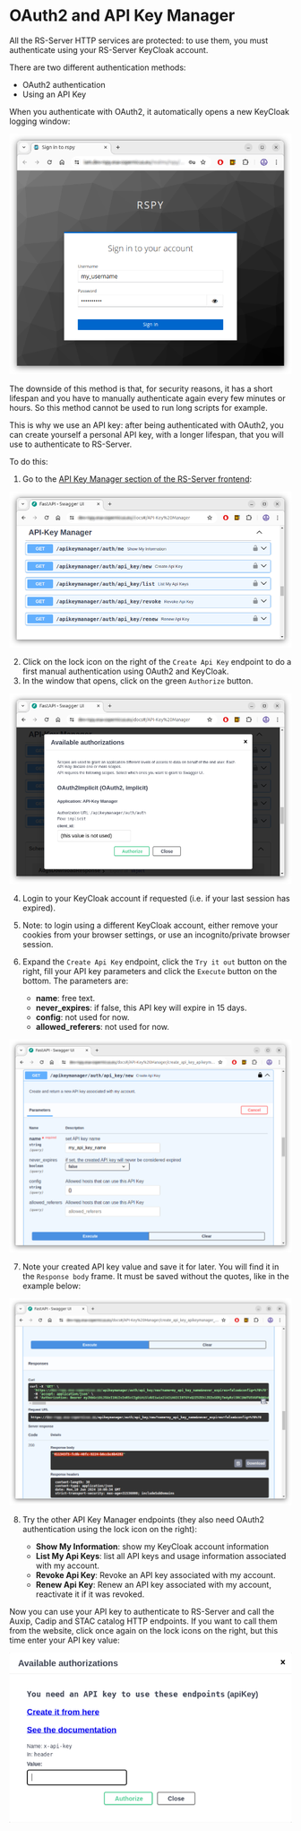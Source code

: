 # OAuth2 and API Key Manager

All the RS-Server HTTP services are protected: to use them, you must authenticate using your RS-Server KeyCloak account.

There are two different authentication methods:

  * OAuth2 authentication
  * Using an API Key

When you authenticate with OAuth2, it automatically opens a new KeyCloak logging window:

![KeyCloak authentication](../../images/oauth2_apikey_manager/keycloak.png)

The downside of this method is that, for security reasons, it has a short lifespan and you have to manually authenticate again every few minutes or hours. So this method cannot be used to run long scripts for example.

This is why we use an API key: after being authenticated with OAuth2, you can create yourself a personal API key, with a longer lifespan, that you will use to authenticate to RS-Server.

To do this:

  1. Go to the [API Key Manager section of the RS-Server frontend](https://rspy.ops.rs-python.eu/docs#/API-Key%20Manager):

![API Key Manager](../../images/oauth2_apikey_manager/apikey_manager.png)

  2. Click on the lock icon on the right of the `Create Api Key` endpoint to do a first manual authentication using OAuth2 and KeyCloak.
  3. In the window that opens, click on the green `Authorize` button.

![API Key Manager OAuth2](../../images/oauth2_apikey_manager/apikey_manager_oauth2.png)

  4. Login to your KeyCloak account if requested (i.e. if your last session has expired).
  5. Note: to login using a different KeyCloak account, either remove your cookies from your browser settings, or use an incognito/private browser session.
  6. Expand the `Create Api Key` endpoint, click the `Try it out` button on the right, fill your API key parameters and click the `Execute` button on the bottom. The parameters are:

      * **name**: free text.
      * **never_expires**: if false, this API key will expire in 15 days.
      * **config**: not used for now.
      * **allowed_referers**: not used for now.

![Create API key](../../images/oauth2_apikey_manager/apikey_manager_create.png)

  7. Note your created API key value and save it for later. You will find it in the `Response body` frame. It must be saved without the quotes, like in the example below:

![Save API key](../../images/oauth2_apikey_manager/apikey_manager_save.png)

  8. Try the other API Key Manager endpoints (they also need OAuth2 authentication using the lock icon on the right):

      * **Show My Information**: show my KeyCloak account information
      * **List My Api Keys**: list all API keys and usage information associated with my account.
      * **Revoke Api Key**: Revoke an API key associated with my account.
      * **Renew Api Key**: Renew an API key associated with my account, reactivate it if it was revoked.

Now you can use your API key to authenticate to RS-Server and call the Auxip, Cadip and STAC catalog HTTP endpoints. If you want to call them from the website, click once again on the lock icons on the right, but this time enter your API key value:

![Enter API key](../../images/oauth2_apikey_manager/enter_apikey.png)
